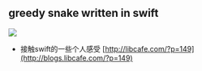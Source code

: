 ## greedy snake written in swift
![](http://blogs.libcafe.com/swiftgif.gif)


* 接触swift的一些个人感受 
[http://libcafe.com/?p=149](http://blogs.libcafe.com/?p=149)
